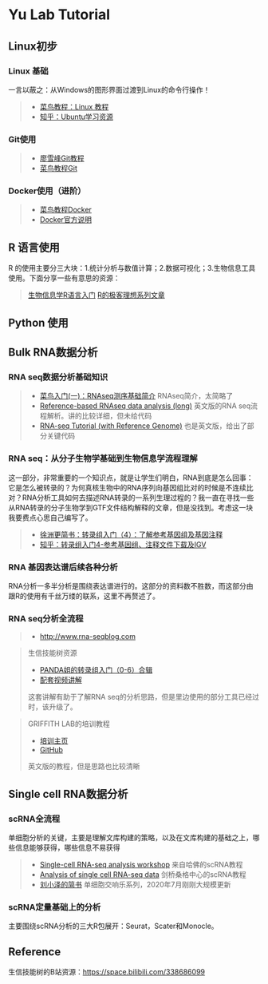 # Yu Lab Tutorial 

## Linux初步

### Linux 基础
一言以蔽之：从Windows的图形界面过渡到Linux的命令行操作！
> * [菜鸟教程：Linux 教程](https://www.runoob.com/linux/linux-tutorial.html)
> * [知乎：Ubuntu学习资源](https://www.zhihu.com/question/19816319)

### Git使用
> * [廖雪峰Git教程](https://www.liaoxuefeng.com/wiki/896043488029600)
> * [菜鸟教程Git](https://www.runoob.com/git/git-tutorial.html)

### Docker使用（进阶）
> * [菜鸟教程Docker](https://www.runoob.com/docker/docker-tutorial.html)
> * [Docker官方说明](https://docs.docker.com)

## R 语言使用
R 的使用主要分三大块：1.统计分析与数值计算；2.数据可视化；3.生物信息工具使用。下面分享一些有意思的资源：
> [生物信息学R语言入门](https://qiubio.com/new/book/)
> [R的极客理想系列文章](http://blog.fens.me/series-r/)

## Python 使用

## Bulk RNA数据分析

### RNA seq数据分析基础知识

> * [菜鸟入门(一)：RNAseq测序基础简介](http://www.biotrainee.com/thread-984-1-9.html) RNAseq简介，太简略了
> * [Reference-based RNAseq data analysis (long)](https://galaxyproject.github.io/training-material/topics/transcriptomics/tutorials/rb-rnaseq/tutorial.html) 英文版的RNA seq流程解析。讲的比较详细，但未给代码
> * [RNA-seq Tutorial (with Reference Genome)](https://bioinformatics.uconn.edu/resources-and-events/tutorials-2/rna-seq-tutorial-with-reference-genome/#) 也是英文版，给出了部分关键代码

### RNA seq：从分子生物学基础到生物信息学流程理解

这一部分，非常重要的一个知识点，就是让学生们明白，RNA到底是怎么回事：它是怎么被转录的？为何真核生物中的RNA序列向基因组比对的时候是不连续比对？RNA分析工具如何去描述RNA转录的一系列生理过程的？我一直在寻找一些从RNA转录的分子生物学到GTF文件结构解释的文章，但是没找到。考虑这一块我要费点心思自己编写了。
> * [徐洲更简书：转录组入门（4）：了解参考基因组及基因注释](https://www.jianshu.com/p/3e545b9a3c68)
> * [知乎：转录组入门4-参考基因组、注释文件下载及IGV](https://zhuanlan.zhihu.com/p/28126314)

### RNA 基因表达谱后续各种分析

RNA分析一多半分析是围绕表达谱进行的。这部分的资料数不胜数，而这部分由跟R的使用有千丝万缕的联系，这里不再赘述了。

### RNA seq分析全流程


> * http://www.rna-seqblog.com

> 生信技能树资源
> * [PANDA姐的转录组入门（0-6）合辑](http://www.biotrainee.com/thread-1966-1-1.html)
> * [配套视频讲解](https://mp.weixin.qq.com/s/lCMM31GQ6l8aAXFEZKHmcg?)
> 
> 这套讲解有助于了解RNA seq的分析思路，但是里边使用的部分工具已经过时，该升级了。

> GRIFFITH LAB的培训教程
> * [培训主页](https://rnabio.org/course/)
> * [GitHub](https://github.com/griffithlab/rnaseq_tutorial)
>
> 英文版的教程，但是思路也比较清晰

## Single cell RNA数据分析

### scRNA全流程

单细胞分析的关键，主要是理解文库构建的策略，以及在文库构建的基础之上，哪些信息能够获得，哪些信息不易获得

> * [Single-cell RNA-seq analysis workshop](https://github.com/hbctraining/scRNA-seq) 来自哈佛的scRNA教程
> * [Analysis of single cell RNA-seq data](https://scrnaseq-course.cog.sanger.ac.uk/website/index.html) 剑桥桑格中心的scRNA教程
> * [刘小泽的简书](https://www.jianshu.com/u/d7b77c171c15) 单细胞交响乐系列，2020年7月刚刚大规模更新

### scRNA定量基础上的分析

主要围绕scRNA分析的三大R包展开：Seurat，Scater和Monocle。

## Reference

生信技能树的B站资源：https://space.bilibili.com/338686099
